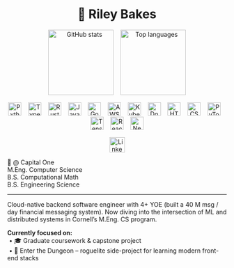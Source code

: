 <h1 align="center">🎨 Riley Bakes</h1>

<!-- ─── GitHub stats ───────────────────────────────────────────────────── -->
<p align="center">
  <img src="https://github-readme-stats.vercel.app/api?username=r-bakes&show_icons=true&theme=dracula&include_all_commits=true&count_private=true&hide_border=false" height="150" alt="GitHub stats" />
  &nbsp;&nbsp;
  <img src="https://github-readme-stats.vercel.app/api/top-langs?username=r-bakes&layout=compact&langs_count=8&theme=dracula&hide_border=false" height="150" alt="Top languages" />
</p>

<!-- ─── Tech stack icons ───────────────────────────────────────────────── -->
<p align="center">
  <img src="https://cdn.jsdelivr.net/gh/devicons/devicon/icons/python/python-original.svg" height="30" alt="Python" />
  &nbsp;&nbsp;
  <img src="https://cdn.jsdelivr.net/gh/devicons/devicon/icons/typescript/typescript-original.svg" height="30" alt="TypeScript" />
  &nbsp;&nbsp;
  <img src="https://devicon-website.vercel.app/api/rust/plain.svg" height="30" alt="Rust" />
  &nbsp;&nbsp;
  <img src="https://cdn.jsdelivr.net/gh/devicons/devicon/icons/java/java-original.svg" height="30" alt="Java" />
  &nbsp;&nbsp;
  <img src="https://cdn.jsdelivr.net/gh/devicons/devicon/icons/googlecloud/googlecloud-original.svg" height="30" alt="Google Cloud" />
  &nbsp;&nbsp;
  <img src="https://cdn.jsdelivr.net/gh/devicons/devicon/icons/amazonwebservices/amazonwebservices-original-wordmark.svg" height="30" alt="AWS" />
  &nbsp;&nbsp;
  <img src="https://cdn.jsdelivr.net/gh/devicons/devicon/icons/kubernetes/kubernetes-plain.svg" height="30" alt="Kubernetes" />
  &nbsp;&nbsp;
  <img src="https://cdn.jsdelivr.net/gh/devicons/devicon/icons/docker/docker-original.svg" height="30" alt="Docker" />
  &nbsp;&nbsp;
  <img src="https://cdn.jsdelivr.net/gh/devicons/devicon/icons/html5/html5-original.svg" height="30" alt="HTML5" />
  &nbsp;&nbsp;
  <img src="https://cdn.jsdelivr.net/gh/devicons/devicon/icons/css3/css3-original.svg" height="30" alt="CSS3" />
  &nbsp;&nbsp;
  <img src="https://cdn.jsdelivr.net/gh/devicons/devicon/icons/pytorch/pytorch-original.svg" height="30" alt="PyTorch" />
  &nbsp;&nbsp;
  <img src="https://cdn.jsdelivr.net/gh/devicons/devicon/icons/tensorflow/tensorflow-original.svg" height="30" alt="TensorFlow" />
  &nbsp;&nbsp;
  <img src="https://cdn.jsdelivr.net/gh/devicons/devicon/icons/react/react-original.svg" height="30" alt="React" />
  &nbsp;&nbsp;
  <img src="https://cdn.jsdelivr.net/gh/devicons/devicon/icons/nextjs/nextjs-original.svg" height="30" alt="Next.js" />
</p>

<!-- ─── Social / résumé strip ──────────────────────────────────────────── -->
<p align="center">
  <a href="https://www.linkedin.com/in/riley-bakes" target="_blank">
    <img src="https://img.shields.io/static/v1?logo=linkedin&label=&message=LinkedIn&color=0077B5&style=for-the-badge" height="35" alt="LinkedIn badge" />
  </a>
</p>

<p>
    🏢 @ Capital One<br />
    M.Eng. Computer Science<br />
    B.S. Computational Math<br />
    B.S. Engineering Science
</p>

---

<p align="left">
Cloud-native backend software engineer with 4+ YOE (built a 40 M msg / day financial messaging system).  
Now diving into the intersection of ML and distributed systems in Cornell’s M.Eng. CS program.
</p>

<p align="left">
<strong>Currently focused on:</strong><br>
&nbsp;•&nbsp;🎓&nbsp;Graduate coursework & capstone project<br>
&nbsp;•&nbsp;🤖&nbsp;Enter&nbsp;the&nbsp;Dungeon – roguelite side-project for learning modern front-end stacks
</p>
